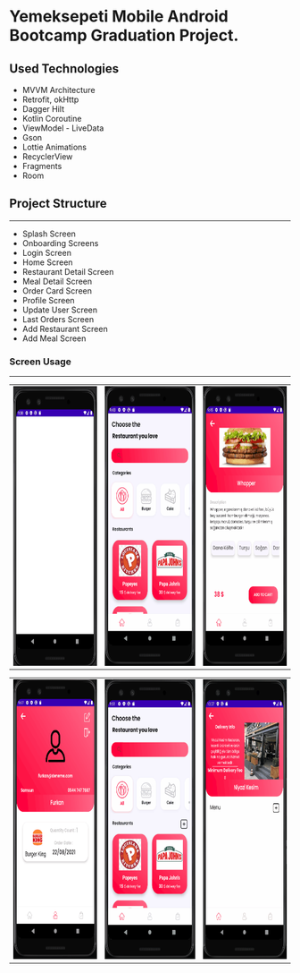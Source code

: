 # Yemeksepeti Mobile Android Bootcamp Graduation Project.

## Used Technologies

- MVVM Architecture
- Retrofit, okHttp
- Dagger Hilt
- Kotlin Coroutine
- ViewModel - LiveData
- Gson
- Lottie Animations
- RecyclerView
- Fragments
- Room

## Project Structure

---

- Splash Screen
- Onboarding Screens
- Login Screen
- Home Screen
- Restaurant Detail Screen
- Meal Detail Screen
- Order Card Screen
- Profile Screen
- Update User Screen
- Last Orders Screen
- Add Restaurant Screen
- Add Meal Screen

### Screen Usage

---

<table>
  <tr>
    <td><img src="./assets/splash.gif" height="500px"/></td>
    <td><img src="./assets/home.gif" height="500px" width="250px"/></td>
    <td><img src="./assets/order.gif" alt="gif" height="500"/></td>
  </tr>
</table>

<table>
  <tr>
    <td><img src="./assets/profile.gif" height="500px"/></td>
    <td><img src="./assets/restaurantAdd.gif" height="500px" width="250px"/></td>
    <td><img src="./assets/addFood.gif" alt="gif" height="500"/></td>
  </tr>
</table>
